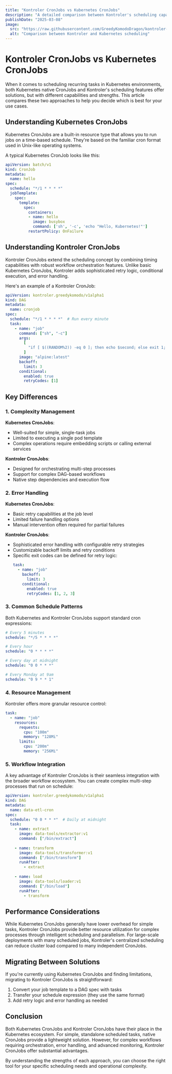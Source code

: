 ```yaml
---
title: "Kontroler CronJobs vs Kubernetes CronJobs"
description: "A detailed comparison between Kontroler's scheduling capabilities and native Kubernetes CronJobs, highlighting the advantages of workflow-based scheduling."
publishDate: "2025-03-08"
image:
  src: "https://raw.githubusercontent.com/GreedyKomodoDragon/kontroler-site/refs/heads/main/images/vsbots.png"
  alt: "Comparison between Kontroler and Kubernetes scheduling"
---
```


# Kontroler CronJobs vs Kubernetes CronJobs

When it comes to scheduling recurring tasks in Kubernetes environments, both Kubernetes native CronJobs and Kontroler's scheduling features offer solutions, but with different capabilities and strengths. This article compares these two approaches to help you decide which is best for your use cases.

## Understanding Kubernetes CronJobs

Kubernetes CronJobs are a built-in resource type that allows you to run jobs on a time-based schedule. They're based on the familiar cron format used in Unix-like operating systems.

A typical Kubernetes CronJob looks like this:

```yaml
apiVersion: batch/v1
kind: CronJob
metadata:
  name: hello
spec:
  schedule: "*/1 * * * *"
  jobTemplate:
    spec:
      template:
        spec:
          containers:
          - name: hello
            image: busybox
            command: ['sh', '-c', 'echo "Hello, Kubernetes!"']
          restartPolicy: OnFailure
```

## Understanding Kontroler CronJobs

Kontroler CronJobs extend the scheduling concept by combining timing capabilities with robust workflow orchestration features. Unlike basic Kubernetes CronJobs, Kontroler adds sophisticated retry logic, conditional execution, and error handling.

Here's an example of a Kontroler CronJob:

```yaml
apiVersion: kontroler.greedykomodo/v1alpha1
kind: DAG
metadata:
  name: cronjob
spec:
  schedule: "*/1 * * * *"  # Run every minute
  task:
    - name: "job"
      command: ["sh", "-c"]
      args:
        [
          "if [ $((RANDOM%2)) -eq 0 ]; then echo $second; else exit 1; fi",
        ]
      image: "alpine:latest"
      backoff:
        limit: 3
      conditional:
        enabled: true
        retryCodes: [1]
```

## Key Differences

### 1. Complexity Management

**Kubernetes CronJobs**:
- Well-suited for simple, single-task jobs
- Limited to executing a single pod template
- Complex operations require embedding scripts or calling external services

**Kontroler CronJobs**:
- Designed for orchestrating multi-step processes
- Support for complex DAG-based workflows
- Native step dependencies and execution flow

### 2. Error Handling

**Kubernetes CronJobs**:
- Basic retry capabilities at the job level
- Limited failure handling options
- Manual intervention often required for partial failures

**Kontroler CronJobs**:
- Sophisticated error handling with configurable retry strategies
- Customizable backoff limits and retry conditions
- Specific exit codes can be defined for retry logic:
  ```yaml
  task:
    - name: "job"
      backoff:
        limit: 3
      conditional:
        enabled: true
        retryCodes: [1, 2, 3]
  ```

### 3. Common Schedule Patterns

Both Kubernetes and Kontroler CronJobs support standard cron expressions:

```yaml
# Every 5 minutes
schedule: "*/5 * * * *"

# Every hour
schedule: "0 * * * *"

# Every day at midnight
schedule: "0 0 * * *"

# Every Monday at 9am
schedule: "0 9 * * 1"
```

### 4. Resource Management

Kontroler offers more granular resource control:

```yaml
task:
  - name: "job"
    resources:
      requests:
        cpu: "100m"
        memory: "128Mi"
      limits:
        cpu: "200m"
        memory: "256Mi"
```

### 5. Workflow Integration

A key advantage of Kontroler CronJobs is their seamless integration with the broader workflow ecosystem. You can create complex multi-step processes that run on schedule:

```yaml
apiVersion: kontroler.greedykomodo/v1alpha1
kind: DAG
metadata:
  name: data-etl-cron
spec:
  schedule: "0 0 * * *"  # Daily at midnight
  task:
    - name: extract
      image: data-tools/extractor:v1
      command: ["/bin/extract"]
    
    - name: transform
      image: data-tools/transformer:v1
      command: ["/bin/transform"]
      runAfter:
        - extract
    
    - name: load
      image: data-tools/loader:v1
      command: ["/bin/load"]
      runAfter:
        - transform
```

## Performance Considerations

While Kubernetes CronJobs generally have lower overhead for simple tasks, Kontroler CronJobs provide better resource utilization for complex processes through intelligent scheduling and parallelism. For large-scale deployments with many scheduled jobs, Kontroler's centralized scheduling can reduce cluster load compared to many independent CronJobs.

## Migrating Between Solutions

If you're currently using Kubernetes CronJobs and finding limitations, migrating to Kontroler CronJobs is straightforward:

1. Convert your job template to a DAG spec with tasks
2. Transfer your schedule expression (they use the same format)
3. Add retry logic and error handling as needed

## Conclusion

Both Kubernetes CronJobs and Kontroler CronJobs have their place in the Kubernetes ecosystem. For simple, standalone scheduled tasks, native CronJobs provide a lightweight solution. However, for complex workflows requiring orchestration, error handling, and advanced monitoring, Kontroler CronJobs offer substantial advantages.

By understanding the strengths of each approach, you can choose the right tool for your specific scheduling needs and operational complexity.

